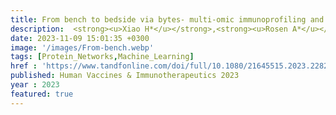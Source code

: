 ```yaml
---
title: From bench to bedside via bytes- multi-omic immunoprofiling and integration using machine learning and network approaches
description:  <strong><u>Xiao H*</u></strong>,<strong><u>Rosen A*</u></strong>, <strong><u>Chhibbar P*</u></strong>, Moise L, <strong><u>Das J✝</u></strong>
date: 2023-11-09 15:01:35 +0300
image: '/images/From-bench.webp'
tags: [Protein_Networks,Machine_Learning]
href : 'https://www.tandfonline.com/doi/full/10.1080/21645515.2023.2282803'
published: Human Vaccines & Immunotherapeutics 2023
year : 2023
featured: true
---
```


